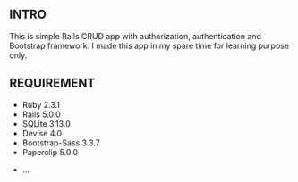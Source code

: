 ## INTRO

This is simple Rails CRUD app with authorization, authentication and Bootstrap framework. I made this app in my spare time for learning purpose only.

## REQUIREMENT

- Ruby 2.3.1 
- Rails 5.0.0
- SQLite 3.13.0
- Devise 4.0
- Bootstrap-Sass 3.3.7
- Paperclip 5.0.0

* ...
